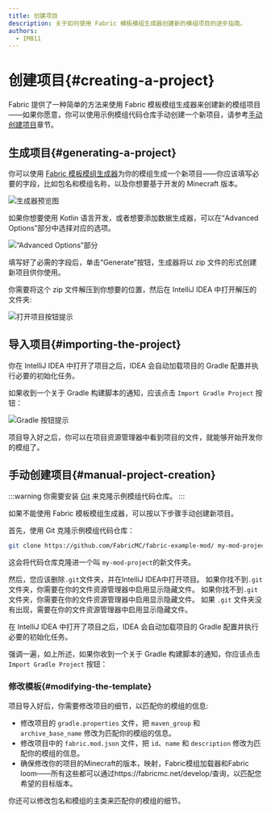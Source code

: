 ```yaml
---
title: 创建项目
description: 关于如何使用 Fabric 模板模组生成器创建新的模组项目的逐步指南。
authors:
  - IMB11
---
```


# 创建项目{#creating-a-project}

Fabric 提供了一种简单的方法来使用 Fabric 模板模组生成器来创建新的模组项目——如果你愿意，你可以使用示例模组代码仓库手动创建一个新项目，请参考[手动创建项目](#manual-project-creation)章节。

## 生成项目{#generating-a-project}

你可以使用 [Fabric 模板模组生成器](https://fabricmc.net/develop/template/)为你的模组生成一个新项目——你应该填写必要的字段，比如包名和模组名称，以及你想要基于开发的 Minecraft 版本。

![生成器预览图](/assets/develop/getting-started/template-generator.png)

如果你想要使用 Kotlin 语言开发，或者想要添加数据生成器，可以在“Advanced Options”部分中选择对应的选项。

![“Advanced Options”部分](/assets/develop/getting-started/template-generator-advanced.png)

填写好了必需的字段后，单击“Generate”按钮，生成器将以 zip 文件的形式创建新项目供你使用。

你需要将这个 zip 文件解压到你想要的位置，然后在 IntelliJ IDEA 中打开解压的文件夹:

![打开项目按钮提示](/assets/develop/getting-started/open-project.png)

## 导入项目{#importing-the-project}

你在 IntelliJ IDEA 中打开了项目之后，IDEA 会自动加载项目的 Gradle 配置并执行必要的初始化任务。

如果收到一个关于 Gradle 构建脚本的通知，应该点击 `Import Gradle Project` 按钮：

![Gradle 按钮提示](/assets/develop/getting-started/gradle-prompt.png)

项目导入好之后，你可以在项目资源管理器中看到项目的文件，就能够开始开发你的模组了。

## 手动创建项目{#manual-project-creation}

:::warning
你需要安装 [Git](https://git-scm.com/) 来克隆示例模组代码仓库。
:::

如果不能使用 Fabric 模板模组生成器，可以按以下步骤手动创建新项目。

首先，使用 Git 克隆示例模组代码仓库：

```sh
git clone https://github.com/FabricMC/fabric-example-mod/ my-mod-project
```

这会将代码仓库克隆进一个叫 `my-mod-project`的新文件夹。

然后，您应该删除`.git`文件夹，并在IntelliJ IDEA中打开项目。 如果你找不到`.git`文件夹，你需要在你的文件资源管理器中启用显示隐藏文件。 如果你找不到`.git`文件夹，你需要在你的文件资源管理器中启用显示隐藏文件。 如果 `.git` 文件夹没有出现，需要在你的文件资源管理器中启用显示隐藏文件。

在 IntelliJ IDEA 中打开了项目之后，IDEA 会自动加载项目的 Gradle 配置并执行必要的初始化任务。

强调一遍，如上所述，如果你收到一个关于 Gradle 构建脚本的通知，你应该点击 `Import Gradle Project` 按钮：

### 修改模板{#modifying-the-template}

项目导入好后，你需要修改项目的细节，以匹配你的模组的信息:

- 修改项目的 `gradle.properties` 文件，把 `maven_group` 和 `archive_base_name` 修改为匹配你的模组的信息。
- 修改项目中的 `fabric.mod.json` 文件，把 `id`、`name` 和 `description` 修改为匹配你的模组的信息。
- 确保修改你的项目的Minecraft的版本，映射，Fabric模组加载器和Fabric loom——所有这些都可以通过https://fabricmc.net/develop/查询，以匹配您希望的目标版本。

你还可以修改包名和模组的主类来匹配你的模组的细节。
